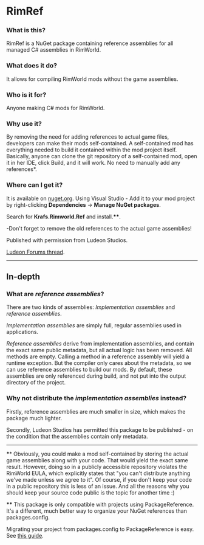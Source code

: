 # RimRef

### What is this?
RimRef is a NuGet package containing reference assemblies for all managed C# assemblies in RimWorld.

### What does it do?
It allows for compiling RimWorld mods without the game assemblies.

### Who is it for?
Anyone making C# mods for RimWorld.

### Why use it?
By removing the need for adding references to actual game files, developers can make their mods self-contained.
A self-contained mod has everything needed to build it contained within the mod project itself.
Basically, anyone can clone the git repository of a self-contained mod, open it in her IDE, click Build, and it will work. No need to manually add any references*.

### Where can I get it?
It is available on [nuget.org](https://www.nuget.org/packages/Krafs.Rimworld.Ref).
Using Visual Studio - Add it to your mod project by right-clicking **Dependencies** -> **Manage NuGet packages**. 

Search for **Krafs.Rimworld.Ref** and install.__**__.

 -Don't forget to remove the old references to the actual game assemblies!

Published with permission from Ludeon Studios.

[Ludeon Forums thread](https://ludeon.com/forums/index.php?topic=49851.0).

---

## In-depth

### What are *reference assemblies*?
There are two kinds of assemblies: *Implementation assemblies* and *reference assemblies*.

*Implementation assemblies* are simply full, regular assemblies used in applications. 

*Reference assemblies* derive from implementation assemblies, and contain the exact same public metadata, but all actual logic has been removed. All methods are empty. Calling a method in a reference assembly will yield a runtime exception. But the compiler only cares about the metadata, so we can use reference assemblies to build our mods. By default, these assemblies are only referenced during build, and not put into the output directory of the project.

### Why not distribute the *implementation assemblies* instead?
Firstly, reference assemblies are much smaller in size, which makes the package much lighter.

Secondly, Ludeon Studios has permitted this package to be published - on the condition that the assemblies contain only metadata.

---

__*__* Obviously, you could make a mod self-contained by storing the actual game assemblies along with your code. That would yield the exact same result. However, doing so in a publicly accessible repository violates the RimWorld EULA, which explicitly states that "you can't distribute anything we've made unless we agree to it".
Of course, if you don't keep your code in a public repository this is less of an issue. And all the reasons why you should keep your source code public is the topic for another time :)

__**__ This package is only compatible with projects using PackageReference. It's a different, much better way to organize your NuGet references than packages.config.

Migrating your project from packages.config to PackageReference is easy. See [this guide](https://docs.microsoft.com/en-us/nuget/consume-packages/migrate-packages-config-to-package-reference).
